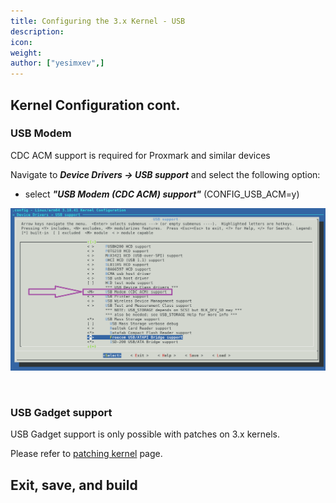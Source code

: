 ```yaml
---
title: Configuring the 3.x Kernel - USB
description:
icon:
weight:
author: ["yesimxev",]
---
```


## Kernel Configuration cont.

### USB Modem

CDC ACM support is required for Proxmark and similar devices

Navigate to ***Device Drivers -> USB support*** and select the following option:

- select ***"USB Modem (CDC ACM) support"***
  (CONFIG_USB_ACM=y)

![](nh-kernel-270-usb-1.png)

&nbsp;

### USB Gadget support

USB Gadget support is only possible with patches on 3.x kernels.

Please refer to [patching kernel](nethunter-kernel-1-patching/) page.

## Exit, save, and build
